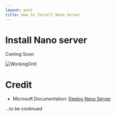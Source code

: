 ```yaml
---
layout: post
title: How to Install Nano Server
---
```


# Install Nano server

Coming Soon

![WorkingOnIt](https://dejulia489.github.io/img/WorkingOnIt.gif)

# Credit

* Microsoft Documentation: [Deploy Nano Server](https://docs.microsoft.com/en-us/windows-server/get-started/deploy-nano-server)

...to be continued
